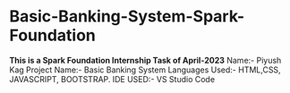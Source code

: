 # Basic-Banking-System-Spark-Foundation
**This is a Spark Foundation Internship Task of April-2023**
Name:- Piyush Kag
Project Name:- Basic Banking System
Languages Used:- HTML,CSS, JAVASCRIPT, BOOTSTRAP.
IDE USED:- VS Studio Code
